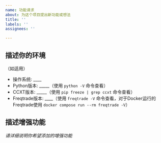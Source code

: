 ```yaml
---
name: 功能请求
about: 为这个项目提出新功能或想法
title: ''
labels: ''
assignees: ''

---
```


<!-- 
注意：此部分不会显示在问题中。
在请求此功能之前，你是否搜索过类似内容？很可能已经有类似的请求被提交过了。
-->

## 描述你的环境
（如适用）

  * 操作系统: ____
  * Python版本: _____（使用 `python -V` 命令查看）
  * CCXT版本: _____（使用 `pip freeze | grep ccxt` 命令查看）
  * Freqtrade版本: ____（使用 `freqtrade -V` 命令查看，对于Docker运行的Freqtrade使用 `docker compose run --rm freqtrade -V`）


## 描述增强功能

*请详细说明你希望添加的增强功能*